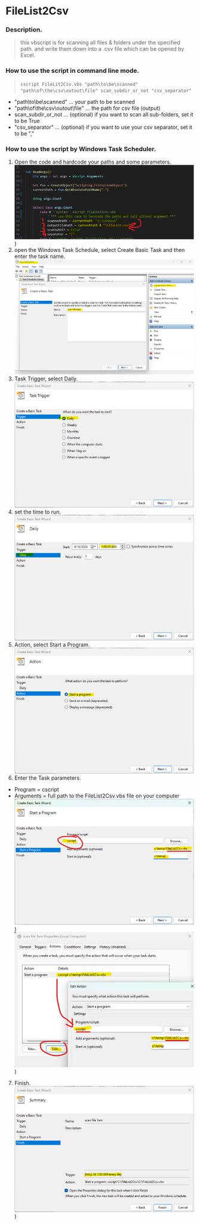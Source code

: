 # FileList2Csv
### Description.
> this vbscript is for scanning all files & folders under the specified path. and write them down into a .csv file which can be opened by Excel.
### How to use the script in command line mode.
> `cscript FileLit2Csv.vbs "path\to\be\scanned" "path\of\the\csv\outout\file" scan_subdir_or_not "csv_separator"`
- "path\to\be\scanned" ... your path to be scanned
- "path\of\the\csv\outout\file" ... the path for csv file (output)
- scan_subdir_or_not ... (optional) if you want to scan all sub-folders, set it to be True
- "csv_separator" ... (optional) if you want to use your csv separator, set it to be ","
### How to use the script by Windows Task Scheduler.
1. Open the code and hardcode your paths and some parameters.
![set the paths](images/10.png))
2. open the Windows Task Schedule, select Create Basic Task and then enter the task name.
![Task Schedule](images/01.png)
3. Task Trigger, select Daily.
![Task Trigger](images/02.png)
4. set the time to run.
![set the time](images/03.png)
5. Action, select Start a Program.
![Action](images/04.png)
6. Enter the Task parameters.
- Program = cscript
- Arguments = full path to the FileList2Csv.vbs file on your computer
![Start a Program](images/11.png))
![Task parameters](images/12.png))
7. Finish.
![Finish](images/06.png))
